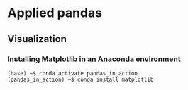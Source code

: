 # Applied pandas
## Visualization
### Installing Matplotlib in an Anaconda environment


```unix
(base) ~$ conda activate pandas_in_action
(pandas_in_action) ~$ conda install matplotlib
```